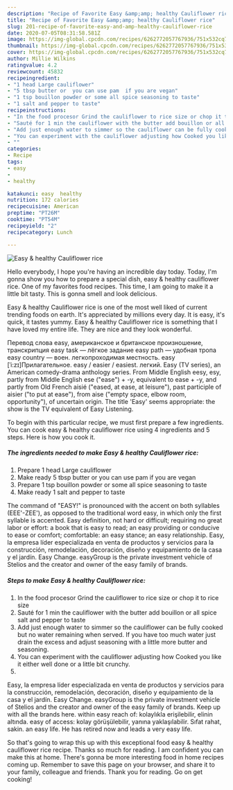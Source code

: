 ```yaml
---
description: "Recipe of Favorite Easy &amp;amp; healthy Cauliflower rice"
title: "Recipe of Favorite Easy &amp;amp; healthy Cauliflower rice"
slug: 201-recipe-of-favorite-easy-and-amp-healthy-cauliflower-rice
date: 2020-07-05T08:31:58.581Z
image: https://img-global.cpcdn.com/recipes/6262772057767936/751x532cq70/easy-healthy-cauliflower-rice-recipe-main-photo.jpg
thumbnail: https://img-global.cpcdn.com/recipes/6262772057767936/751x532cq70/easy-healthy-cauliflower-rice-recipe-main-photo.jpg
cover: https://img-global.cpcdn.com/recipes/6262772057767936/751x532cq70/easy-healthy-cauliflower-rice-recipe-main-photo.jpg
author: Millie Wilkins
ratingvalue: 4.2
reviewcount: 45832
recipeingredient:
- "1 head Large cauliflower"
- "5 tbsp butter or  you can use pam  if you are vegan"
- "1 tsp bouillon powder or some all spice seasoning to taste"
- "1 salt and pepper to taste"
recipeinstructions:
- "In the food procesor Grind the cauliflower to rice size or chop it to rice size"
- "Sauté for 1 min the cauliflower with the butter add bouillon or all spice salt and pepper to taste"
- "Add just enough water to simmer so the cauliflower can be fully cooked but no water remaining when served. If you have too much water just drain the excess and adjust seasoning with a little more butter and seasoning."
- "You can experiment with the cauliflower adjusting how Cooked you like it either well done or a little bit crunchy."
- ""
categories:
- Recipe
tags:
- easy
- 
- healthy

katakunci: easy  healthy 
nutrition: 172 calories
recipecuisine: American
preptime: "PT26M"
cooktime: "PT54M"
recipeyield: "2"
recipecategory: Lunch

---
```



![Easy &amp; healthy Cauliflower rice](https://img-global.cpcdn.com/recipes/6262772057767936/751x532cq70/easy-healthy-cauliflower-rice-recipe-main-photo.jpg)

Hello everybody, I hope you're having an incredible day today. Today, I'm gonna show you how to prepare a special dish, easy &amp; healthy cauliflower rice. One of my favorites food recipes. This time, I am going to make it a little bit tasty. This is gonna smell and look delicious.

Easy &amp; healthy Cauliflower rice is one of the most well liked of current trending foods on earth. It's appreciated by millions every day. It is easy, it's quick, it tastes yummy. Easy &amp; healthy Cauliflower rice is something that I have loved my entire life. They are nice and they look wonderful.

Перевод слова easy, американское и британское произношение, транскрипция easy task — лёгкое задание easy path — удобная тропа easy country — воен. легкопроходимая местность. easy [ˈi:zɪ]Прилагательное. easy / easier / easiest. легкий. Easy (TV series), an American comedy-drama anthology series. From Middle English eesy, esy, partly from Middle English ese (&#34;ease&#34;) + -y, equivalent to ease +‎ -y, and partly from Old French aisié (&#34;eased, at ease, at leisure&#34;), past participle of aisier (&#34;to put at ease&#34;), from aise (&#34;empty space, elbow room, opportunity&#34;), of uncertain origin. The title &#39;Easy&#39; seems appropriate: the show is the TV equivalent of Easy Listening.


To begin with this particular recipe, we must first prepare a few ingredients. You can cook easy &amp; healthy cauliflower rice using 4 ingredients and 5 steps. Here is how you cook it.

<!--inarticleads1-->

##### The ingredients needed to make Easy &amp; healthy Cauliflower rice:

1. Prepare 1 head Large cauliflower
1. Make ready 5 tbsp butter or  you can use pam  if you are vegan
1. Prepare 1 tsp bouillon powder or some all spice seasoning to taste
1. Make ready 1 salt and pepper to taste


The command of &#34;EASY!&#34; is pronounced with the accent on both syllables (EEE&#39;-ZEE&#39;), as opposed to the traditional word easy, in which only the first syllable is accented. Easy definition, not hard or difficult; requiring no great labor or effort: a book that is easy to read; an easy providing or conducive to ease or comfort; comfortable: an easy stance; an easy relationship. Easy, la empresa líder especializada en venta de productos y servicios para la construcción, remodelación, decoración, diseño y equipamiento de la casa y el jardín. Easy Change. easyGroup is the private investment vehicle of Stelios and the creator and owner of the easy family of brands. 

<!--inarticleads2-->

##### Steps to make Easy &amp; healthy Cauliflower rice:

1. In the food procesor Grind the cauliflower to rice size or chop it to rice size
1. Sauté for 1 min the cauliflower with the butter add bouillon or all spice salt and pepper to taste
1. Add just enough water to simmer so the cauliflower can be fully cooked but no water remaining when served. If you have too much water just drain the excess and adjust seasoning with a little more butter and seasoning.
1. You can experiment with the cauliflower adjusting how Cooked you like it either well done or a little bit crunchy.
1. 


Easy, la empresa líder especializada en venta de productos y servicios para la construcción, remodelación, decoración, diseño y equipamiento de la casa y el jardín. Easy Change. easyGroup is the private investment vehicle of Stelios and the creator and owner of the easy family of brands. Keep up with all the brands here. within easy reach of: kolaylıkla erişilebilir, elinin altında. easy of access: kolay görüşülebilir, yanına yaklaşılabilir. Sıfat rahat, sakin. an easy life. He has retired now and leads a very easy life. 

So that's going to wrap this up with this exceptional food easy &amp; healthy cauliflower rice recipe. Thanks so much for reading. I am confident you can make this at home. There's gonna be more interesting food in home recipes coming up. Remember to save this page on your browser, and share it to your family, colleague and friends. Thank you for reading. Go on get cooking!
